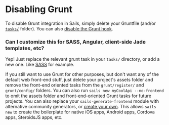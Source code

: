 # Disabling Grunt

To disable Grunt integration in Sails, simply delete your Gruntfile (and/or [`tasks/`](/#/documentation/anatomy/myApp/tasks) folder). You can also [disable the Grunt hook]().

### Can I customize this for SASS, Angular, client-side Jade templates, etc?

Yep! Just replace the relevant grunt task in your `tasks/` directory, or add a new one.  Like [SASS](https://github.com/sails101/using-sass) for example.

If you still want to use Grunt for other purposes, but don't want any of the default web front-end stuff, just delete your project's assets folder and remove the front-end oriented tasks from the `grunt/register/` and `grunt/config/` folders.  You can also run `sails new myCoolApi --no-frontend` to omit the assets folder and front-end-oriented Grunt tasks for future projects.  You can also replace your `sails-generate-frontend` module with alternative community generators, or [create your own](https://github.com/balderdashy/sails-generate-generator).  This allows `sails new` to create the boilerplate for native iOS apps, Android apps, Cordova apps, SteroidsJS apps, etc.


<docmeta name="uniqueID" value="DisablingGrunt970874">
<docmeta name="displayName" value="Disabling Grunt">

